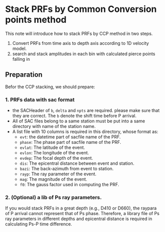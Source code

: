 # Stack PRFs by Common Conversion points method

This note will introduce how to stack PRFs by CCP method in two steps.
1. Convert PRFs from time axis to depth axis according to 1D velocity model.
2. search and stack amplitudes in each bin with calculated pierce points falling in

## Preparation
Befor the CCP stacking, we should prepare:
### 1. PRFs data with sac format

- the SACHeader of `b`, `delta` and `npts` are required. please make sure that they are correct. The `b` denote the shift time before P arrival.
- All of SAC files belong to a same station must be put into a same directory with name of the station name.
- A list file with 10 columns is required in this directory, whose format as:
    - `evt`: the datetime part of sacfile name of the PRF. 
    - `phase`: The phase part of sacfile name of the PRF.
    - `evlat`: The latitude of the event.
    - `evlon`: The longitude of the event.
    - `evdep`: The focal depth of the event.
    - `dis`: The epicentral distance between event and station.
    - `bazi`: The back-azimuth from event to station.
    - `rayp`: The ray parameter of the event.
    - `mag`: The magnitude of the event.
    - `f0`: The gauss factor used in computing the PRF.

### 2. (Optional) a lib of Ps ray parameters.
If you would stack PRFs in a great depth (e.g., D410 or D660), the raypara of P arrival cannot represent that of Ps phase. Therefore, 
a library file of Ps ray parameters in different depths and epicentral distance is required in calculating Ps-P time difference.
